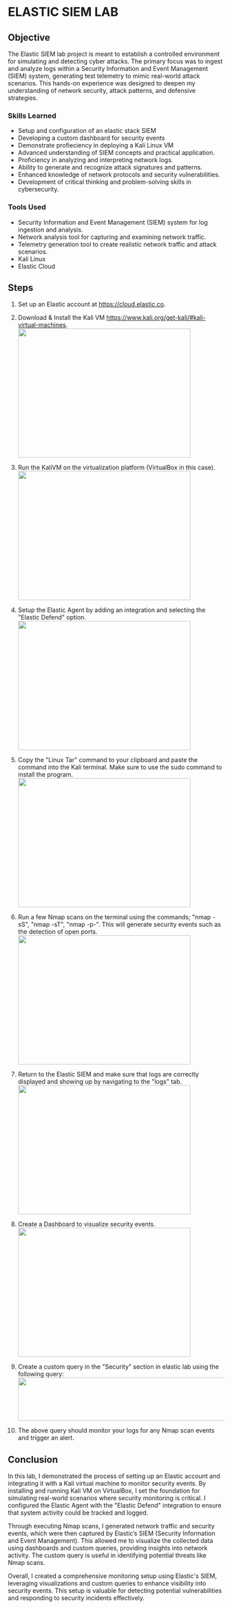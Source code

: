 
# ELASTIC SIEM LAB

## Objective

The Elastic SIEM lab project is meant to establish a controlled environment for simulating and detecting cyber attacks. The primary focus was to ingest and analyze logs within a Security Information and Event Management (SIEM) system, generating test telemetry to mimic real-world attack scenarios. This hands-on experience was designed to deepen my understanding of network security, attack patterns, and defensive strategies.

### Skills Learned

- Setup and configuration of an elastic stack SIEM
- Developing a custom dashboard for security events
- Demonstrate profieciency in deploying a Kali Linux VM
- Advanced understanding of SIEM concepts and practical application.
- Proficiency in analyzing and interpreting network logs.
- Ability to generate and recognize attack signatures and patterns.
- Enhanced knowledge of network protocols and security vulnerabilities.
- Development of critical thinking and problem-solving skills in cybersecurity.

### Tools Used

- Security Information and Event Management (SIEM) system for log ingestion and analysis.
- Network analysis tool for capturing and examining network traffic.
- Telemetry generation tool to create realistic network traffic and attack scenarios.
- Kali Linux
- Elastic Cloud 

## Steps

1. Set up an Elastic account at https://cloud.elastic.co.
2. Download & Install the Kali VM https://www.kali.org/get-kali/#kali-virtual-machines. <br> <img src="https://github.com/user-attachments/assets/c6aa5654-8672-4388-a757-7fa0260a0612" width="400" height="300"/>
3. Run the KaliVM on the virtualization platform (VirtualBox in this case). <br> <img src="https://github.com/user-attachments/assets/c97fedb0-ad1c-43d5-bfbc-5e0c5faa5adb" width="400" height="300"/>
4. Setup the Elastic Agent by adding an integration and selecting the "Elastic Defend" option. <br> <img src="https://github.com/user-attachments/assets/fd2f7314-b31c-4b21-95e9-b1ea2292410d" width="400" height="300"/>

5. Copy the "Linux Tar" command to your clipboard and paste the command into the Kali terminal. Make sure to use the sudo command to install the program. <br> <img src="https://github.com/user-attachments/assets/8cbda3ef-1e80-4302-968c-ce0134c9d472" width="400" height="300"/>



6. Run a few Nmap scans on the terminal using the commands; "nmap -sS", "nmap -sT", "nmap -p-". This will generate security events such as the detection of open ports. <br> <img src="https://github.com/user-attachments/assets/7947ce60-1559-4cd4-9155-b93b558346d2" width="400" height="300"/>


7. Return to the Elastic SIEM and make sure that logs are correctly displayed and showing up by navigating to the "logs" tab. <br> <img src="https://github.com/user-attachments/assets/ea2225eb-56ce-4856-bb43-f7aec07c71bf" width="400" height="300"/>

8. Create a Dashboard to visualize security events. <br> <img src="https://github.com/user-attachments/assets/3a022ed6-daf5-46bb-8101-7c6ccd87a2d0" width="400" height="300"/>



9. Create a custom query in the "Security" section in elastic lab using the following query: <br> <img src="https://github.com/user-attachments/assets/036890e4-129f-494c-9d12-b8b7575843c3" width="700" height="100"/>

10. The above query should monitor your logs for any Nmap scan events and trigger an alert.

## Conclusion
In this lab, I demonstrated the process of setting up an Elastic account and integrating it with a Kali virtual machine to monitor security events. By installing and running Kali VM on VirtualBox, I set the foundation for simulating real-world scenarios where security monitoring is critical. I configured the Elastic Agent with the "Elastic Defend" integration to ensure that system activity could be tracked and logged.

Through executing Nmap scans, I generated network traffic and security events, which were then captured by Elastic’s SIEM (Security Information and Event Management). This allowed me to visualize the collected data using dashboards and custom queries, providing insights into network activity. The custom query is useful in identifying potential threats like Nmap scans.

Overall, I created a comprehensive monitoring setup using Elastic's SIEM, leveraging visualizations and custom queries to enhance visibility into security events. This setup is valuable for detecting potential vulnerabilities and responding to security incidents effectively.


